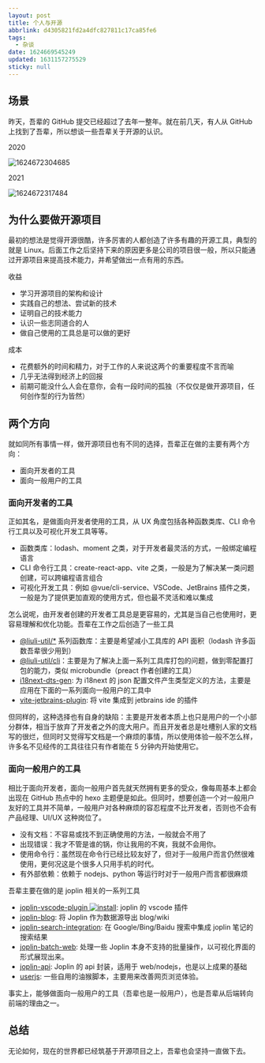 ```yaml
---
layout: post
title: 个人与开源
abbrlink: d4305821fd2a4dfc827811c17ca85fe6
tags:
  - 杂谈
date: 1624669545249
updated: 1631157275529
sticky: null
---
```


## 场景

昨天，吾辈的 GitHub 提交已经超过了去年一整年。就在前几天，有人从 GitHub 上找到了吾辈，所以想谈一些吾辈关于开源的认识。

2020

![1624672304685](/resource/4d3552ea84da470f94be5a4265cb37b4.png)

2021

![1624672317484](/resource/e6d42dad38404bb98f6b44003be4d0b6.png)

## 为什么要做开源项目

最初的想法是觉得开源很酷，许多厉害的人都创造了许多有趣的开源工具，典型的就是 Linux。后面工作之后坚持下来的原因更多是公司的项目很一般，所以只能通过开源项目来提高技术能力，并希望做出一点有用的东西。

收益

- 学习开源项目的架构和设计
- 实践自己的想法、尝试新的技术
- 证明自己的技术能力
- 认识一些志同道合的人
- 做自己使用的工具总是可以做的更好

成本

- 花费额外的时间和精力，对于工作的人来说这两个的重要程度不言而喻
- 几乎无法得到经济上的回报
- 前期可能没什么人会在意你，会有一段时间的孤独（不仅仅是做开源项目，任何创作型的行为皆然）

## 两个方向

就如同所有事情一样，做开源项目也有不同的选择，吾辈正在做的主要有两个方向：

- 面向开发者的工具
- 面向一般用户的工具

### 面向开发者的工具

正如其名，是做面向开发者使用的工具，从 UX 角度包括各种函数类库、CLI 命令行工具以及可视化开发工具等等。

- 函数类库：lodash、moment 之类，对于开发者最灵活的方式，一般绑定编程语言
- CLI 命令行工具：create-react-app、vite 之类，一般是为了解决某一类问题创建，可以跨编程语言组合
- 可视化开发工具：例如 @vue/cli-service、VSCode、JetBrains 插件之类，一般是为了提供更加直观的使用方式，但也最不灵活和难以集成

怎么说呢，由开发者创建的开发者工具总是更容易的，尤其是当自己也使用时，更容易理解和优化功能。吾辈在工作之后创造了一些工具

- [@liuli-util/\*](https://github.com/rxliuli/liuli-util) 系列函数库：主要是希望减小工具库的 API 面积（lodash 许多函数吾辈很少用到）
- [@liuli-util/cli](https://www.npmjs.com/package/@liuli-util/cli)：主要是为了解决上面一系列工具库打包的问题，做到零配置打包的能力，类似 microbundle（preact 作者创建的工具）
- [i18next-dts-gen](https://www.npmjs.com/package/@liuli-util/i18next-dts-gen): 为 i18next 的 json 配置文件产生类型定义的方法，主要是应用在下面的一系列面向一般用户的工具中
- [vite-jetbrains-plugin](https://plugins.jetbrains.com/plugin/16897): 将 vite 集成到 jetbrains ide 的插件

但同样的，这种选择也有自身的缺陷：主要是开发者本质上也只是用户的一个小部分群体，相当于放弃了开发者之外的庞大用户。而且开发者总是吐槽别人家的文档写的很烂，但同时又觉得写文档是一个麻烦的事情，所以使用体验一般不怎么样，许多名不见经传的工具往往只有作者能在 5 分钟内开始使用它。

### 面向一般用户的工具

相比于面向开发者，面向一般用户首先就天然拥有更多的受众，像每周基本上都会出现在 GitHub 热点中的 hexo 主题便是如此。但同时，想要创造一个对一般用户友好的工具并不简单，一般用户对各种麻烦的容忍程度不比开发者，否则也不会有产品经理、UI/UX 这种岗位了。

- 没有文档：不容易或找不到正确使用的方法，一般就会不用了
- 出现错误：我才不管是谁的锅，你让我用的不爽，我就不会用你。
- 使用命令行：虽然现在命令行已经比较友好了，但对于一般用户而言仍然很难使用，更何况这是个很多人只用手机的时代。
- 有外部依赖：依赖于 nodejs、python 等运行时对于一般用户而言都很麻烦

吾辈主要在做的是 joplin 相关的一系列工具

- [joplin-vscode-plugin ![install](https://img.shields.io/visual-studio-marketplace/i/rxliuli.joplin-vscode-plugin)](https://marketplace.visualstudio.com/items?itemName=rxliuli.joplin-vscode-plugin): joplin 的 vscode 插件
- [joplin-blog](https://www.npmjs.com/package/joplin-blog): 将 Joplin 作为数据源导出 blog/wiki
- [joplin-search-integration](https://chrome.google.com/webstore/detail/joplin-search-integration/mcjkdcifkhjenpfjacnbhpdcnjknjkhj): 在 Google/Bing/Baidu 搜索中集成 joplin 笔记的搜索结果
- [joplin-batch-web](https://joplin-utils.rxliuli.com/joplin-batch-web/): 处理一些 Joplin 本身不支持的批量操作，以可视化界面的形式展现出来。
- [joplin-api](https://www.npmjs.com/package/joplin-api): Joplin 的 api 封装，适用于 web/nodejs，也是以上成果的基础
- [userjs](https://github.com/rxliuli/userjs): 一些自用的油猴脚本，主要用来改善网页浏览体验。

事实上，能够做面向一般用户的工具（吾辈也是一般用户），也是吾辈从后端转向前端的理由之一。

## 总结

无论如何，现在的世界都已经筑基于开源项目之上，吾辈也会坚持一直做下去。
